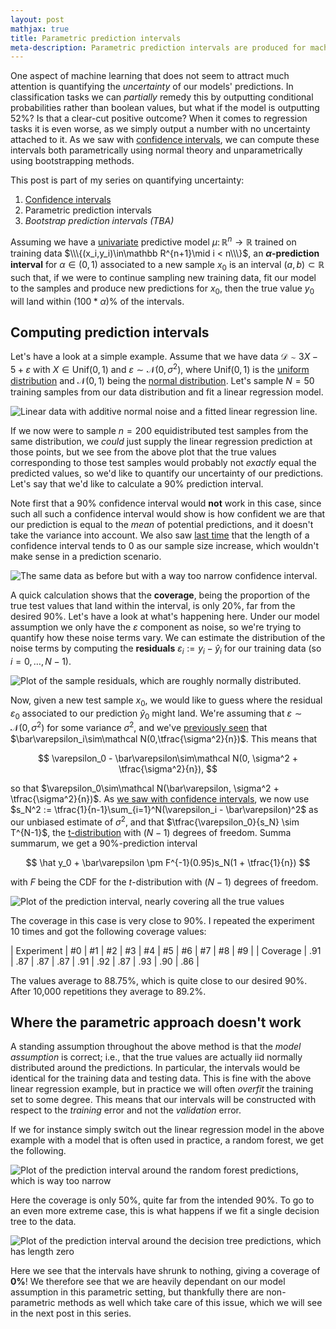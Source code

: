 ```yaml
---
layout: post
mathjax: true
title: Parametric prediction intervals
meta-description: Parametric prediction intervals are produced for machine learning models using normal theory, which are different to the confidence intervals. As examples we consider the classical linear regression model with additive noise and show that the intervals work as intended in that case. However, as soon as we start to overfit the intervals get too narrow.
---
```


One aspect of machine learning that does not seem to attract much attention is quantifying the *uncertainty* of our models' predictions. In classification tasks we can *partially* remedy this by outputting conditional probabilities rather than boolean values, but what if the model is outputting 52%? Is that a clear-cut positive outcome? When it comes to regression tasks it is even worse, as we simply output a number with no uncertainty attached to it. As we saw with [confidence intervals](https://saattrupdan.github.io/2020-02-20-confidence/), we can compute these intervals both parametrically using normal theory and unparametrically using bootstrapping methods.

This post is part of my series on quantifying uncertainty:
  1. [Confidence intervals](https://saattrupdan.github.io/2020-02-20-confidence/)
  2. Parametric prediction intervals
  3. *Bootstrap prediction intervals (TBA)*

Assuming we have a [univariate](https://en.wikipedia.org/wiki/Univariate) predictive model $\mu\colon\mathbb R^n\to\mathbb R$ trained on training data $\\\{(x_i,y_i)\in\mathbb R^{n+1}\mid i < n\\\}$, an **$\alpha$-prediction interval** for $\alpha\in(0,1)$ associated to a new sample $x_0$ is an interval $(a,b)\subset\mathbb R$ such that, if we were to continue sampling new training data, fit our model to the samples and produce new predictions for $x_0$, then the true value $y_0$ will land within $(100 * \alpha)$% of the intervals.


## Computing prediction intervals

Let's have a look at a simple example. Assume that we have data $\mathcal D \sim 3X - 5 + \varepsilon$ with $X\in\text{Unif}(0,1)$ and $\varepsilon\sim\mathcal N(0,\sigma^2)$, where $\text{Unif}(0,1)$ is the [uniform distribution](https://saattrupdan.github.io/2019-05-22-uniform/) and $\mathcal N(0,1)$ being the [normal distribution](https://saattrupdan.github.io/2019-06-05-normal/). Let's sample $N=50$ training samples from our data distribution and fit a linear regression model.

![Linear data with additive normal noise and a fitted linear regression line.](/img/prediction-data.png)

If we now were to sample $n=200$ equidistributed test samples from the same distribution, we *could* just supply the linear regression prediction at those points, but we see from the above plot that the true values corresponding to those test samples would probably not *exactly* equal the predicted values, so we'd like to quantify our uncertainty of our predictions. Let's say that we'd like to calculate a 90% prediction interval.

Note first that a 90% confidence interval would **not** work in this case, since such all such a confidence interval would show is how confident we are that our prediction is equal to the *mean* of potential predictions, and it doesn't take the variance into account. We also saw [last time](https://saattrupdan.github.io/2020-02-20-confidence/) that the length of a confidence interval tends to 0 as our sample size increase, which wouldn't make sense in a prediction scenario.

![The same data as before but with a way too narrow confidence interval.](/img/prediction-confidence.png)

A quick calculation shows that the **coverage**, being the proportion of the true test values that land within the interval, is only 20%, far from the desired 90%. Let's have a look at what's happening here. Under our model assumption we only have the $\varepsilon$ component as noise, so we're trying to quantify how these noise terms vary. We can estimate the distribution of the noise terms by computing the **residuals** $\varepsilon_i := y_i-\hat y_i$ for our training data (so $i = 0,\dots,N-1$).

![Plot of the sample residuals, which are roughly normally distributed.](/img/prediction-residuals.png)

Now, given a new test sample $x_0$, we would like to guess where the residual $\varepsilon_0$ associated to our prediction $\hat y_0$ might land. We're assuming that $\varepsilon\sim\mathcal N(0,\sigma^2)$ for some variance $\sigma^2$, and we've [previously seen](https://saattrupdan.github.io/2020-02-20-confidence/) that $\bar\varepsilon_i\sim\mathcal N(0,\tfrac{\sigma^2}{n})$. This means that

$$ \varepsilon_0 - \bar\varepsilon\sim\mathcal N(0, \sigma^2 + \tfrac{\sigma^2}{n}), $$

so that $\varepsilon_0\sim\mathcal N(\bar\varepsilon, \sigma^2 + \tfrac{\sigma^2}{n})$. As [we saw with confidence intervals](https://saattrupdan.github.io/2020-02-20-confidence/), we now use $s_N^2 := \tfrac{1}{n-1}\sum_{i=1}^N(\varepsilon_i - \bar\varepsilon)^2$ as our unbiased estimate of $\sigma^2$, and that $\tfrac{\varepsilon_0}{s_N} \sim T^{N-1}$, the [t-distribution](https://en.wikipedia.org/wiki/Student%27s_t-distribution) with $(N-1)$ degrees of freedom. Summa summarum, we get a 90%-prediction interval 

$$ \hat y_0 + \bar\varepsilon \pm F^{-1}(0.95)s_N(1 + \tfrac{1}{n}) $$

with $F$ being the CDF for the $t$-distribution with $(N-1)$ degrees of freedom.

![Plot of the prediction interval, nearly covering all the true values](/img/prediction-normal-pi.png)

The coverage in this case is very close to 90%. I repeated the experiment 10 times and got the following coverage values:

| Experiment | #0 | #1 | #2 | #3 | #4 | #5 | #6 | #7 | #8 | #9 |
| Coverage   | .91 | .87 | .87 | .87 | .91 | .92 | .87 | .93 | .90 | .86 |

The values average to 88.75%, which is quite close to our desired 90%. After 10,000 repetitions they average to 89.2%.


## Where the parametric approach doesn't work

A standing assumption throughout the above method is that the *model assumption* is correct; i.e., that the true values are actually iid normally distributed around the predictions. In particular, the intervals would be identical for the training data and testing data. This is fine with the above linear regression example, but in practice we will often *overfit* the training set to some degree. This means that our intervals will be constructed with respect to the *training* error and not the *validation* error.

If we for instance simply switch out the linear regression model in the above example with a model that is often used in practice, a random forest, we get the following.

![Plot of the prediction interval around the random forest predictions, which is way too narrow](/img/prediction-random-forest.png)

Here the coverage is only 50%, quite far from the intended 90%. To go to an even more extreme case, this is what happens if we fit a single decision tree to the data.

![Plot of the prediction interval around the decision tree predictions, which has length zero](/img/prediction-decision-tree.png)

Here we see that the intervals have shrunk to nothing, giving a coverage of **0%**! We therefore see that we are heavily dependant on our model assumption in this parametric setting, but thankfully there are non-parametric methods as well which take care of this issue, which we will see in the next post in this series.
